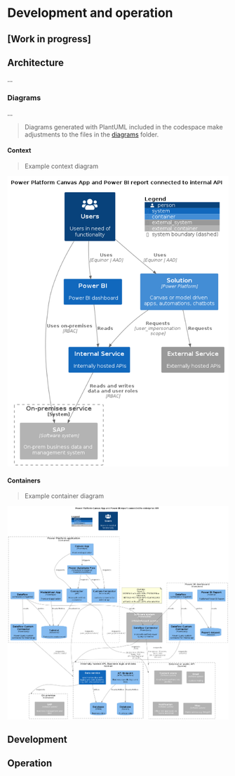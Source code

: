 # Development and operation

## [Work in progress]

## Architecture

...

### Diagrams

...

> Diagrams generated with PlantUML included in the codespace make adjustments to the files in the [diagrams](./diagrams/) folder.

#### Context

> Example context diagram

![context](../assets/UML/Canvas%20App%20And%20Power%20BI%20Dashboard%20-%20Context.png)

#### Containers

> Example container diagram

![Containers](../assets/UML/Canvas%20App%20And%20Power%20BI%20Dashboard%20-%20Containers.png)

## Development

## Operation
